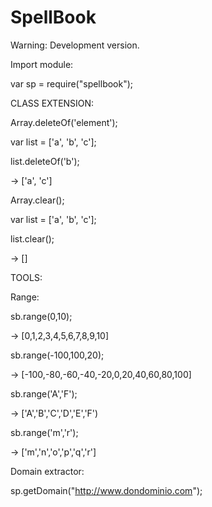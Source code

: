 # SpellBook
Warning: Development version.

Import module:

var sp = require("spellbook");


CLASS EXTENSION:

Array.deleteOf('element');


var list = ['a', 'b', 'c'];

list.deleteOf('b');

-> ['a', 'c']


Array.clear();

var list = ['a', 'b', 'c'];

list.clear();

-> []

TOOLS:

Range:

sb.range(0,10);

-> [0,1,2,3,4,5,6,7,8,9,10]

sb.range(-100,100,20);

-> [-100,-80,-60,-40,-20,0,20,40,60,80,100]

sb.range('A','F');

-> ['A','B','C','D','E','F')

sb.range('m','r');

-> ['m','n','o','p','q','r']


Domain extractor:

sp.getDomain("http://www.dondominio.com");

